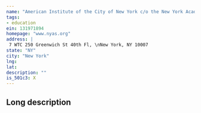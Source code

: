 ```yaml
---
name: "American Institute of the City of New York c/o the New York Academy of Sciences"
tags:
- education
ein: 131971894
homepage: "www.nyas.org"
address: |
 7 WTC 250 Greenwich St 40th Fl, \nNew York, NY 10007
state: "NY"
city: "New York"
lng: 
lat: 
description: ""
is_501c3: X
---
```


## Long description


